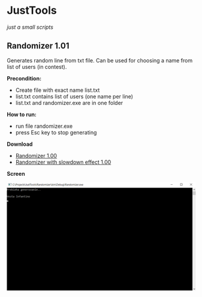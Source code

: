 # JustTools
*just a small scripts*

## Randomizer 1.01
Generates random line from txt file. Can be used for choosing a name from list of users (in contest).

**Precondition:**
- Create file with exact name list.txt
- list.txt contains list of users (one name per line)
- list.txt and randomizer.exe are in one folder

**How to run:**
- run file randomizer.exe
- press Esc key to stop generating

**Download**
- [Randomizer 1.00](https://raw.githubusercontent.com/dhaliscak/JustTools/master/Randomizer/download/Randomizer.zip)
- [Randomizer with slowdown effect 1.00](https://raw.githubusercontent.com/dhaliscak/JustTools/master/Randomizer/download/Randomizer_slowDownEffect.zip)

**Screen**

![Image](https://raw.githubusercontent.com/dhaliscak/JustTools/master/Randomizer/randomizer.gif "Gif of running program")
